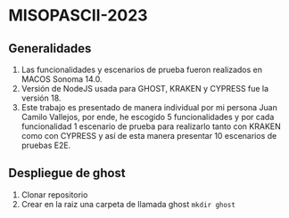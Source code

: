# MISOPASCII-2023
## Generalidades 
1. Las funcionalidades y escenarios de prueba fueron realizados en MACOS Sonoma 14.0.
2. Versión de NodeJS  usada para GHOST, KRAKEN y CYPRESS fue la versión 18.
3. Este trabajo es presentado de manera individual por mi persona Juan Camilo Vallejos, por ende, he escogido 5 funcionalidades y por cada funcionalidad 1 escenario de prueba para realizarlo tanto con KRAKEN como con CYPRESS y así de esta manera presentar 10 escenarios de pruebas E2E.  

## Despliegue de ghost
1. Clonar repositorio
2. Crear en la raiz una carpeta de llamada ghost ```mkdir ghost```
